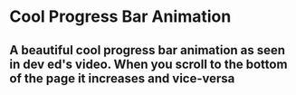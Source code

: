 # Cool Progress Bar Animation
## A beautiful cool progress bar animation as seen in dev ed's video. When you scroll to the bottom of the page it increases and vice-versa
